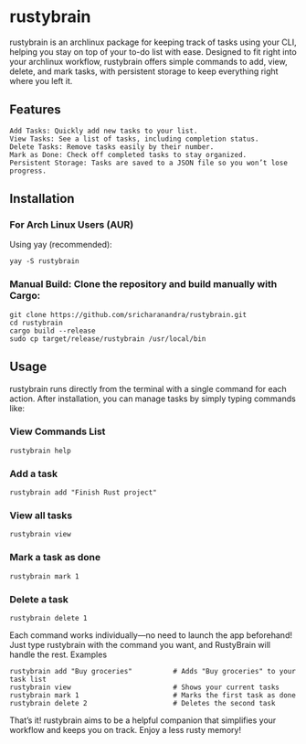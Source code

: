 # rustybrain

rustybrain is an archlinux package for keeping track of tasks using your CLI, helping you stay on top of your to-do list with ease. Designed to fit right into your archlinux workflow, rustybrain offers simple commands to add, view, delete, and mark tasks, with persistent storage to keep everything right where you left it.
## Features

    Add Tasks: Quickly add new tasks to your list.
    View Tasks: See a list of tasks, including completion status.
    Delete Tasks: Remove tasks easily by their number.
    Mark as Done: Check off completed tasks to stay organized.
    Persistent Storage: Tasks are saved to a JSON file so you won’t lose progress.

## Installation
### For Arch Linux Users (AUR)

  Using yay (recommended):

```yay -S rustybrain```

### Manual Build: Clone the repository and build manually with Cargo:

    git clone https://github.com/sricharanandra/rustybrain.git
    cd rustybrain
    cargo build --release
    sudo cp target/release/rustybrain /usr/local/bin

## Usage

rustybrain runs directly from the terminal with a single command for each action. After installation, you can manage tasks by simply typing commands like:

### View Commands List
```rustybrain help```

### Add a task
```rustybrain add "Finish Rust project"```

### View all tasks
```rustybrain view```

### Mark a task as done
```rustybrain mark 1```

### Delete a task
```rustybrain delete 1```

Each command works individually—no need to launch the app beforehand! Just type rustybrain with the command you want, and RustyBrain will handle the rest.
Examples
```
rustybrain add "Buy groceries"          # Adds "Buy groceries" to your task list
rustybrain view                         # Shows your current tasks
rustybrain mark 1                       # Marks the first task as done
rustybrain delete 2                     # Deletes the second task
```

That’s it! rustybrain aims to be a helpful companion that simplifies your workflow and keeps you on track. Enjoy a less rusty memory!
